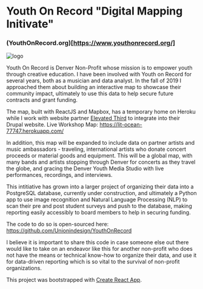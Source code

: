 # Youth On Record "Digital Mapping Initivate"

### (YouthOnRecord.org)[https://www.youthonrecord.org/]

![logo](./src/images/yor_darlogo_cropped.png)

Youth On Record is Denver Non-Profit whose mission is to empower youth through creative education. I have been involved with Youth on Record for several years, both as a musician and data analyst. In the fall of 2019 I approached them about building an interactive map to showcase their community impact, ultimately to use this data to help secure future contracts and grant funding.

The map, built with ReactJS and Mapbox, has a temporary home on Heroku while I work with website partner [Elevated Third](https://www.elevatedthird.com/) to integrate into their Drupal website. Live Workshop Map: https://lit-ocean-77747.herokuapp.com/

In addition, this map will be expanded to include data on partner artists and music ambassadors - traveling, international artists who donate concert proceeds or material goods and equipment. This will be a global map, with many bands and artists stopping through Denver for concerts as they travel the globe, and gracing the Denver Youth Media Studio with live performances, recordings, and interviews.

This intitiative has grown into a larger project of organizing their data into a PostgreSQL database, currently under construction, and ultimately a Python app to use image recognition and Natural Language Processing (NLP) to scan their pre and post student surveys and push to the database, making reporting easily accessibly to board members to help in securing funding.

The code to do so is open-sourced here: https://github.com/Unionindesign/YouthOnRecord

I believe it is important to share this code in case someone else out there would like to take on an endeavor like this for another non-profit who does not have the means or technical know-how to organize their data, and use it for data-driven reporting which is so vital to the survival of non-profit organizations.

This project was bootstrapped with [Create React App](https://github.com/facebook/create-react-app).

